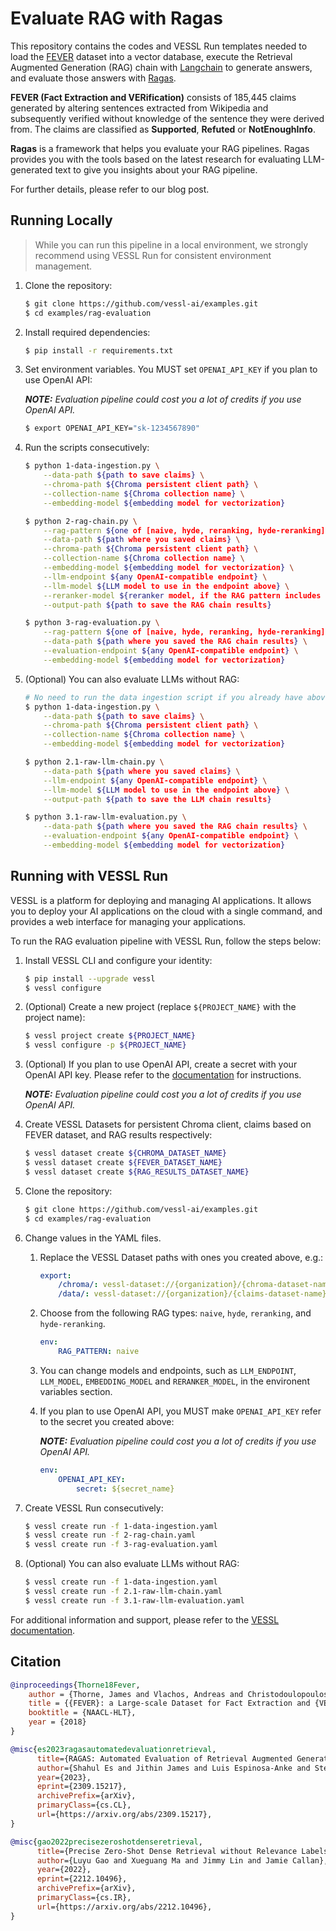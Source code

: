 # Evaluate RAG with Ragas

This repository contains the codes and VESSL Run templates needed to load the [FEVER](https://huggingface.co/datasets/fever/fever) dataset into a vector database, execute the Retrieval Augmented Generation (RAG) chain with [Langchain](https://github.com/langchain-ai/langchain) to generate answers, and evaluate those answers with [Ragas](https://github.com/explodinggradients/ragas).

**FEVER (Fact Extraction and VERification)** consists of 185,445 claims generated by altering sentences extracted from Wikipedia and subsequently verified without knowledge of the sentence they were derived from. The claims are classified as **Supported**, **Refuted** or **NotEnoughInfo**.

**Ragas** is a framework that helps you evaluate your RAG pipelines. Ragas provides you with the tools based on the latest research for evaluating LLM-generated text to give you insights about your RAG pipeline.

For further details, please refer to our blog post.

## Running Locally
> While you can run this pipeline in a local environment, we strongly recommend using VESSL Run for consistent environment management.
1. Clone the repository:
    ```sh
    $ git clone https://github.com/vessl-ai/examples.git
    $ cd examples/rag-evaluation
    ```

2. Install required dependencies:
    ```sh
    $ pip install -r requirements.txt
    ```

3. Set environment variables. You MUST set `OPENAI_API_KEY` if you plan to use OpenAI API:

    ***NOTE:** Evaluation pipeline could cost you a lot of credits if you use OpenAI API.*
    ```sh
    $ export OPENAI_API_KEY="sk-1234567890"
    ```

4. Run the scripts consecutively:
    ```sh
    $ python 1-data-ingestion.py \
        --data-path ${path to save claims} \
        --chroma-path ${Chroma persistent client path} \
        --collection-name ${Chroma collection name} \
        --embedding-model ${embedding model for vectorization}

    $ python 2-rag-chain.py \
        --rag-pattern ${one of [naive, hyde, reranking, hyde-reranking]} \
        --data-path ${path where you saved claims} \
        --chroma-path ${Chroma persistent client path} \
        --collection-name ${Chroma collection name} \
        --embedding-model ${embedding model for vectorization} \
        --llm-endpoint ${any OpenAI-compatible endpoint} \
        --llm-model ${LLM model to use in the endpoint above} \
        --reranker-model ${reranker model, if the RAG pattern includes reranking} \
        --output-path ${path to save the RAG chain results}

    $ python 3-rag-evaluation.py \
        --rag-pattern ${one of [naive, hyde, reranking, hyde-reranking]} \
        --data-path ${path where you saved the RAG chain results} \
        --evaluation-endpoint ${any OpenAI-compatible endpoint} \
        --embedding-model ${embedding model for vectorization}
    ```

5. (Optional) You can also evaluate LLMs without RAG:
    ```sh
    # No need to run the data ingestion script if you already have above
    $ python 1-data-ingestion.py \
        --data-path ${path to save claims} \
        --chroma-path ${Chroma persistent client path} \
        --collection-name ${Chroma collection name} \
        --embedding-model ${embedding model for vectorization}

    $ python 2.1-raw-llm-chain.py \
        --data-path ${path where you saved claims} \
        --llm-endpoint ${any OpenAI-compatible endpoint} \
        --llm-model ${LLM model to use in the endpoint above} \
        --output-path ${path to save the LLM chain results}

    $ python 3.1-raw-llm-evaluation.py \
        --data-path ${path where you saved the RAG chain results} \
        --evaluation-endpoint ${any OpenAI-compatible endpoint} \
        --embedding-model ${embedding model for vectorization}
    ```

## Running with VESSL Run
VESSL is a platform for deploying and managing AI applications. It allows you to deploy your AI applications on the cloud with a single command, and provides a web interface for managing your applications.

To run the RAG evaluation pipeline with VESSL Run, follow the steps below:

1. Install VESSL CLI and configure your identity:
    ```sh
    $ pip install --upgrade vessl
    $ vessl configure
    ```
2. (Optional) Create a new project (replace `${PROJECT_NAME}` with the project name):
    ```sh
    $ vessl project create ${PROJECT_NAME}
    $ vessl configure -p ${PROJECT_NAME}
    ```

3. (Optional) If you plan to use OpenAI API, create a secret with your OpenAI API key. Please refer to the [documentation](https://docs.vessl.ai/guides/organization/secrets) for instructions.

    ***NOTE:** Evaluation pipeline could cost you a lot of credits if you use OpenAI API.*

4. Create VESSL Datasets for persistent Chroma client, claims based on FEVER dataset, and RAG results respectively:
    ```sh
    $ vessl dataset create ${CHROMA_DATASET_NAME}
    $ vessl dataset create ${FEVER_DATASET_NAME}
    $ vessl dataset create ${RAG_RESULTS_DATASET_NAME}
    ```

5. Clone the repository:
    ```sh
    $ git clone https://github.com/vessl-ai/examples.git
    $ cd examples/rag-evaluation
    ```

6. Change values in the YAML files.
    1. Replace the VESSL Dataset paths with ones you created above, e.g.:
        ```yaml
        export:
            /chroma/: vessl-dataset://{organization}/{chroma-dataset-name}
            /data/: vessl-dataset://{organization}/{claims-dataset-name}
        ```
    2. Choose from the following RAG types: `naive`, `hyde`, `reranking`, and `hyde-reranking`.
        ```yaml
        env:
            RAG_PATTERN: naive
        ```
    3. You can change models and endpoints, such as `LLM_ENDPOINT`, `LLM_MODEL`, `EMBEDDING_MODEL` and `RERANKER_MODEL`, in the environent variables section.

    4. If you plan to use OpenAI API, you MUST make `OPENAI_API_KEY` refer to the secret you created above:

        ***NOTE:** Evaluation pipeline could cost you a lot of credits if you use OpenAI API.*
        ``` yaml
        env:
            OPENAI_API_KEY:
                secret: ${secret_name}
        ```

7. Create VESSL Run consecutively:
    ```sh
    $ vessl create run -f 1-data-ingestion.yaml
    $ vessl create run -f 2-rag-chain.yaml
    $ vessl create run -f 3-rag-evaluation.yaml
    ```

8. (Optional) You can also evaluate LLMs without RAG:
    ```sh
    $ vessl create run -f 1-data-ingestion.yaml
    $ vessl create run -f 2.1-raw-llm-chain.yaml
    $ vessl create run -f 3.1-raw-llm-evaluation.yaml
    ```

For additional information and support, please refer to the [VESSL documentation](https://docs.vessl.ai).

## Citation
```bibtex
@inproceedings{Thorne18Fever,
    author = {Thorne, James and Vlachos, Andreas and Christodoulopoulos, Christos and Mittal, Arpit},
    title = {{FEVER}: a Large-scale Dataset for Fact Extraction and {VERification}},
    booktitle = {NAACL-HLT},
    year = {2018}
}
```
```bibtex
@misc{es2023ragasautomatedevaluationretrieval,
      title={RAGAS: Automated Evaluation of Retrieval Augmented Generation}, 
      author={Shahul Es and Jithin James and Luis Espinosa-Anke and Steven Schockaert},
      year={2023},
      eprint={2309.15217},
      archivePrefix={arXiv},
      primaryClass={cs.CL},
      url={https://arxiv.org/abs/2309.15217}, 
}
```
```bibtex
@misc{gao2022precisezeroshotdenseretrieval,
      title={Precise Zero-Shot Dense Retrieval without Relevance Labels}, 
      author={Luyu Gao and Xueguang Ma and Jimmy Lin and Jamie Callan},
      year={2022},
      eprint={2212.10496},
      archivePrefix={arXiv},
      primaryClass={cs.IR},
      url={https://arxiv.org/abs/2212.10496}, 
}
```
